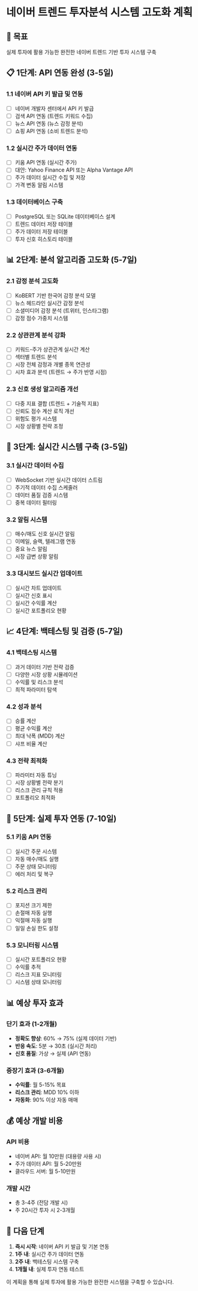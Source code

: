 # 네이버 트렌드 투자분석 시스템 고도화 계획

## 🎯 목표
실제 투자에 활용 가능한 완전한 네이버 트렌드 기반 투자 시스템 구축

## 📋 1단계: API 연동 완성 (3-5일)

### 1.1 네이버 API 키 발급 및 연동
- [ ] 네이버 개발자 센터에서 API 키 발급
- [ ] 검색 API 연동 (트렌드 키워드 수집)
- [ ] 뉴스 API 연동 (뉴스 감정 분석)
- [ ] 쇼핑 API 연동 (소비 트렌드 분석)

### 1.2 실시간 주가 데이터 연동
- [ ] 키움 API 연동 (실시간 주가)
- [ ] 대안: Yahoo Finance API 또는 Alpha Vantage API
- [ ] 주가 데이터 실시간 수집 및 저장
- [ ] 가격 변동 알림 시스템

### 1.3 데이터베이스 구축
- [ ] PostgreSQL 또는 SQLite 데이터베이스 설계
- [ ] 트렌드 데이터 저장 테이블
- [ ] 주가 데이터 저장 테이블
- [ ] 투자 신호 히스토리 테이블

## 📊 2단계: 분석 알고리즘 고도화 (5-7일)

### 2.1 감정 분석 고도화
- [ ] KoBERT 기반 한국어 감정 분석 모델
- [ ] 뉴스 헤드라인 실시간 감정 분석
- [ ] 소셜미디어 감정 분석 (트위터, 인스타그램)
- [ ] 감정 점수 가중치 시스템

### 2.2 상관관계 분석 강화
- [ ] 키워드-주가 상관관계 실시간 계산
- [ ] 섹터별 트렌드 분석
- [ ] 시장 전체 감정과 개별 종목 연관성
- [ ] 시차 효과 분석 (트렌드 → 주가 반영 시점)

### 2.3 신호 생성 알고리즘 개선
- [ ] 다중 지표 결합 (트렌드 + 기술적 지표)
- [ ] 신뢰도 점수 계산 로직 개선
- [ ] 위험도 평가 시스템
- [ ] 시장 상황별 전략 조정

## 🔔 3단계: 실시간 시스템 구축 (3-5일)

### 3.1 실시간 데이터 수집
- [ ] WebSocket 기반 실시간 데이터 스트림
- [ ] 주기적 데이터 수집 스케줄러
- [ ] 데이터 품질 검증 시스템
- [ ] 중복 데이터 필터링

### 3.2 알림 시스템
- [ ] 매수/매도 신호 실시간 알림
- [ ] 이메일, 슬랙, 텔레그램 연동
- [ ] 중요 뉴스 알림
- [ ] 시장 급변 상황 알림

### 3.3 대시보드 실시간 업데이트
- [ ] 실시간 차트 업데이트
- [ ] 실시간 신호 표시
- [ ] 실시간 수익률 계산
- [ ] 실시간 포트폴리오 현황

## 📈 4단계: 백테스팅 및 검증 (5-7일)

### 4.1 백테스팅 시스템
- [ ] 과거 데이터 기반 전략 검증
- [ ] 다양한 시장 상황 시뮬레이션
- [ ] 수익률 및 리스크 분석
- [ ] 최적 파라미터 탐색

### 4.2 성과 분석
- [ ] 승률 계산
- [ ] 평균 수익률 계산
- [ ] 최대 낙폭 (MDD) 계산
- [ ] 샤프 비율 계산

### 4.3 전략 최적화
- [ ] 파라미터 자동 튜닝
- [ ] 시장 상황별 전략 분기
- [ ] 리스크 관리 규칙 적용
- [ ] 포트폴리오 최적화

## 🚀 5단계: 실제 투자 연동 (7-10일)

### 5.1 키움 API 연동
- [ ] 실시간 주문 시스템
- [ ] 자동 매수/매도 실행
- [ ] 주문 상태 모니터링
- [ ] 에러 처리 및 복구

### 5.2 리스크 관리
- [ ] 포지션 크기 제한
- [ ] 손절매 자동 실행
- [ ] 익절매 자동 실행
- [ ] 일일 손실 한도 설정

### 5.3 모니터링 시스템
- [ ] 실시간 포트폴리오 현황
- [ ] 수익률 추적
- [ ] 리스크 지표 모니터링
- [ ] 시스템 상태 모니터링

## 📊 예상 투자 효과

### 단기 효과 (1-2개월)
- **정확도 향상**: 60% → 75% (실제 데이터 기반)
- **반응 속도**: 5분 → 30초 (실시간 처리)
- **신호 품질**: 가상 → 실제 (API 연동)

### 중장기 효과 (3-6개월)
- **수익률**: 월 5-15% 목표
- **리스크 관리**: MDD 10% 이하
- **자동화**: 90% 이상 자동 매매

## 💰 예상 개발 비용

### API 비용
- 네이버 API: 월 10만원 (대용량 사용 시)
- 주가 데이터 API: 월 5-20만원
- 클라우드 서버: 월 5-10만원

### 개발 시간
- 총 3-4주 (전담 개발 시)
- 주 20시간 투자 시 2-3개월

## 🎯 다음 단계

1. **즉시 시작**: 네이버 API 키 발급 및 기본 연동
2. **1주 내**: 실시간 주가 데이터 연동
3. **2주 내**: 백테스팅 시스템 구축
4. **1개월 내**: 실제 투자 연동 테스트

이 계획을 통해 실제 투자에 활용 가능한 완전한 시스템을 구축할 수 있습니다. 